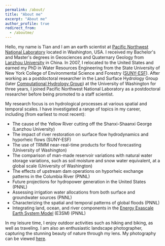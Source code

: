 ```yaml
---
permalink: /about/
title: "About me"
excerpt: "About me"
author_profile: true
redirect_from: 
  - /aboutme/
---
```


Hello, my name is Tian and I am an earth scientist at [Pacific Northwest National Laboratory](https://www.pnnl.gov/people/tian-zhou) located in Washington, USA. I received my Bachelor's and Master's degrees in Geosciences and Quaternary Geology from [Lanzhou University](https://en.lzu.edu.cn/) in China. In 2007, I relocated to the United States and earned my PhD in Water Resources Engineering from the State University of New York College of Environmental Science and Forestry ([SUNY-ESF](https://www.esf.edu/ere/)). After working as a postdoctoral researcher in the Land Surface Hydrology Group (later [Computational Hydrology Group](https://uw-hydro.github.io/)) at the University of Washington for three years, I joined Pacific Northwest National Laboratory as a postdoctoral researcher before being promoted to a staff scientist.

My research focus is on hydrological processes at various spatial and temporal scales. I have investigated a range of topics in my career, including (from earliest to most recent):

- The cause of the Yellow River cutting off the Shanxi-Shaanxi George (Lanzhou University)
- The impact of river restoration on surface flow hydrodynamics and hyporheic flows (SUNY-ESF)
- The use of TRMM near-real-time products for flood forecasting (University of Washington)
- The comparison of man-made reservoir variations with natural water storage variations, such as soil moisture and snow water equivalent, at a global scale (University of Washington)
- The effects of upstream dam operations on hyporheic exchange patterns in the Columbia River (PNNL)
- Future projections for hydropower generation in the United States (PNNL)
- Assessing irrigation water allocations from both surface and groundwater sources (PNNL)
- Characterizing the spatial and temporal patterns of global floods (PNNL)
- Integrating land, ocean, and river components in the [Energy Exascale Earth System Model](https://e3sm.org/) (E3SM) (PNNL)

In my leisure time, I enjoy outdoor activities such as hiking and biking, as well as traveling. I am also an enthusiastic landscape photographer, capturing the stunning beauty of nature through my lens. My photography can be viewed [here](https://www.flickr.com/photos/tizhou/albums).
